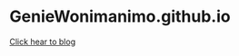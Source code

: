 # GenieWonimanimo.github.io

[Click hear to blog](https://geniewonimanimo.github.io/, "Genie's blog")
